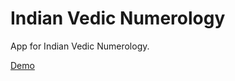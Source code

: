 # Indian Vedic Numerology


App for Indian Vedic Numerology.


[Demo](http://stickystuffs.com/numerology)




